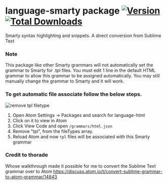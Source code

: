 # language-smarty package [![Version](https://img.shields.io/apm/v/language-smarty.svg)](https://https://atom.io/packages/language-smarty) [![Total Downloads](https://img.shields.io/apm/dm/language-smarty.svg)](https://atom.io/packages/language-smarty)

Smarty syntax highlighting and snippets. A direct conversion from Sublime Text

### Note
This package like other Smarty grammars will not automatically set the grammar to Smarty for .tpl files. You must edit 1 line in the default HTML grammar to allow this grammar to be assigned automatically. 
You may still manually change the grammar to Smarty and it will work.

### To get automatic file associate follow the below steps.
![remove tpl filetype](https://cloud.githubusercontent.com/assets/9828591/7239834/ce1b7524-e7a4-11e4-8683-52233d2348c4.gif)

1. Open Atom Settings -> Packages and search for language-html
2. Click on it to view in Atom
3. Click View Code and open `/grammars/html.json`
4. Remove "tpl", from the fileTypes array.
5. Reload Atom and now `tpl` files will be associated with this Smarty grammar


### Credit to thorade
Whose walkthrough made it possible for me to convert the Sublime Text grammar over to Atom
https://discuss.atom.io/t/convert-sublime-grammar-to-atom-grammar/14843
